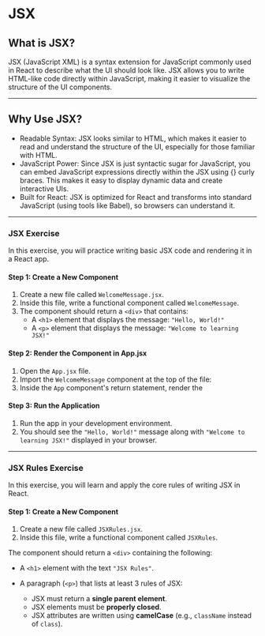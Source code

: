 # JSX
## What is JSX?
JSX (JavaScript XML) is a syntax extension for JavaScript commonly used in React to describe what the UI should look like. JSX allows you to write HTML-like code directly within JavaScript, making it easier to visualize the structure of the UI components.

---

## Why Use JSX?
- Readable Syntax: JSX looks similar to HTML, which makes it easier to read and understand the structure of the UI, especially for those familiar with HTML.
- JavaScript Power: Since JSX is just syntactic sugar for JavaScript, you can embed JavaScript expressions directly within the JSX using {} curly braces. This makes it easy to display dynamic data and create interactive UIs.
- Built for React: JSX is optimized for React and transforms into standard JavaScript (using tools like Babel), so browsers can understand it.

--- 

### JSX Exercise

In this exercise, you will practice writing basic JSX code and rendering it in a React app.

#### Step 1: Create a New Component

1. Create a new file called `WelcomeMessage.jsx`.
2. Inside this file, write a functional component called `WelcomeMessage`.
3. The component should return a `<div>` that contains:
   - A `<h1>` element that displays the message: `"Hello, World!"`
   - A `<p>` element that displays the message: `"Welcome to learning JSX!"`

#### Step 2: Render the Component in App.jsx

1. Open the `App.jsx` file.
2. Import the `WelcomeMessage` component at the top of the file:
3. Inside the `App` component's return statement, render the

#### Step 3: Run the Application

1. Run the app in your development environment.
2. You should see the `"Hello, World!"` message along with `"Welcome to learning JSX!"` displayed in your browser.

---

### JSX Rules Exercise

In this exercise, you will learn and apply the core rules of writing JSX in React.

#### Step 1: Create a New Component

1. Create a new file called `JSXRules.jsx`.
2. Inside this file, write a functional component called `JSXRules`.

The component should return a `<div>` containing the following:

- A `<h1>` element with the text `"JSX Rules"`.

- A paragraph (`<p>`) that lists at least 3 rules of JSX:
  - JSX must return a **single parent element**.
  - JSX elements must be **properly closed**.
  - JSX attributes are written using **camelCase** (e.g., `className` instead of `class`).